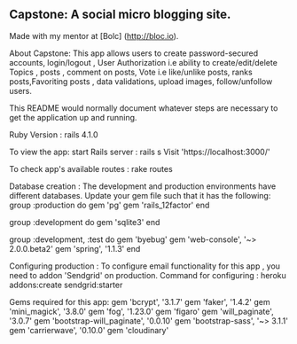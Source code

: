 ## Capstone: A social micro blogging site.  
Made with my mentor at [Bolc] (http://bloc.io).

About Capstone: This app allows users to create password-secured accounts, login/logout , User Authorization i.e ability to create/edit/delete Topics , posts , comment on posts, Vote i.e like/unlike posts, ranks posts,Favoriting posts , data validations, upload images, follow/unfollow users.

This README would normally document whatever steps are necessary to get the
application up and running.

Ruby Version : rails 4.1.0

To view the app:
  start Rails server : rails s 
  Visit 'https://localhost:3000/'
  
To check app's available routes : rake routes 

Database creation : The development and production environments have different databases. Update your gem file such that it has the following:
  group :production do 
    gem 'pg'
    gem 'rails_12factor'
  end 

  group :development do 
    gem 'sqlite3'
  end 
  
  group :development, :test do
    gem 'byebug'
    gem 'web-console', '~> 2.0.0.beta2'
    gem 'spring', '1.1.3'
  end
  
Configuring production : 
  To configure email functionality for this app , you need to addon 'Sendgrid' on production. 
  Command for configuring : 
    heroku addons:create sendgrid:starter
    
Gems required for this app: 
 gem 'bcrypt', '3.1.7'
gem 'faker', '1.4.2'
gem 'mini_magick', '3.8.0'
gem 'fog', '1.23.0'
gem 'figaro'
gem 'will_paginate', '3.0.7'
gem 'bootstrap-will_paginate', '0.0.10'
gem 'bootstrap-sass', '~> 3.1.1'
gem 'carrierwave', '0.10.0'
gem 'cloudinary'
 
